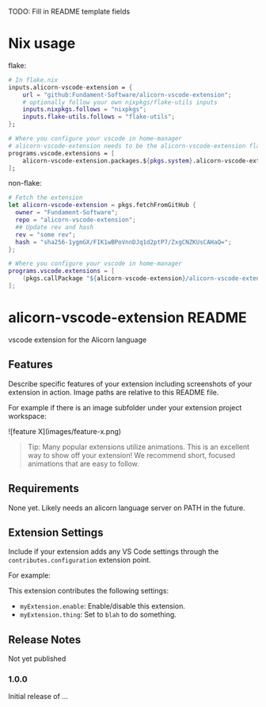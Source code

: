 TODO: Fill in README template fields

# Nix usage

flake:

```nix
# In flake.nix
inputs.alicorn-vscode-extension = {
	url = "github:Fundament-Software/alicorn-vscode-extension";
	# optionally follow your own nixpkgs/flake-utils inputs
	inputs.nixpkgs.follows = "nixpkgs";
	inputs.flake-utils.follows = "flake-utils";
};

# Where you configure your vscode in home-manager
# alicorn-vscode-extension needs to be the alicorn-vscode-extension flake input
programs.vscode.extensions = [
	alicorn-vscode-extension.packages.${pkgs.system}.alicorn-vscode-extension
];
```

non-flake:

```nix
# Fetch the extension
let alicorn-vscode-extension = pkgs.fetchFromGitHub {
  owner = "Fundament-Software";
  repo = "alicorn-vscode-extension";
  ## Update rev and hash
  rev = "some rev";
  hash = "sha256-1ygmGX/FIK1wBPoVnnDJq1d2ptP7/ZxgCNZKUsCAHaQ=";
}; 

# Where you configure your vscode in home-manager
programs.vscode.extensions = [
	(pkgs.callPackage "${alicorn-vscode-extension}/alicorn-vscode-extension.nix" {};)
];
```

# alicorn-vscode-extension README

vscode extension for the Alicorn language

## Features

Describe specific features of your extension including screenshots of your extension in action. Image paths are relative to this README file.

For example if there is an image subfolder under your extension project workspace:

\!\[feature X\]\(images/feature-x.png\)

> Tip: Many popular extensions utilize animations. This is an excellent way to show off your extension! We recommend short, focused animations that are easy to follow.

## Requirements

None yet. Likely needs an alicorn language server on PATH in the future.

## Extension Settings

Include if your extension adds any VS Code settings through the `contributes.configuration` extension point.

For example:

This extension contributes the following settings:

* `myExtension.enable`: Enable/disable this extension.
* `myExtension.thing`: Set to `blah` to do something.

## Release Notes

Not yet published

### 1.0.0

Initial release of ...

